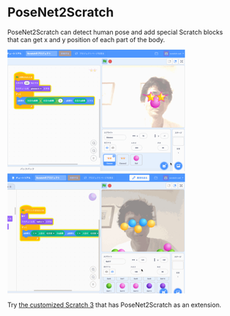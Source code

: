 # PoseNet2Scratch

PoseNet2Scratch can detect human pose and add special Scratch blocks that can get x and y position of each part of the body.

<p>

<img src="posenet.gif" width="400" />

<img src="posenet2.gif" width="400" />

</p>

Try [the customized Scratch 3](https://champierre.github.io/scratch/) that has PoseNet2Scratch as an extension.
